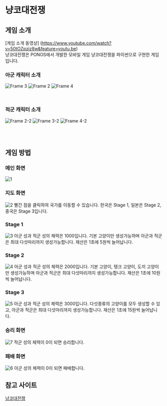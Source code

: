 # 냥코대전쟁

## 게임 소개
[게임 소개 동영상] (https://www.youtube.com/watch?v=50tOZpziz8w&feature=youtu.be)
<br/>
냥코대전쟁은 PONOS에서 개발한 모바일 게임 냥코대전쟁을 파이썬으로 구현한 게임입니다.
<br/>
### 아군 캐릭터 소개
![Frame 3](https://user-images.githubusercontent.com/29995295/101281969-9e864380-3815-11eb-810a-2a2e5bf692ec.png)
![Frame 2](https://user-images.githubusercontent.com/29995295/101281975-a80fab80-3815-11eb-97d9-1e6a65497285.png)
![Frame 4](https://user-images.githubusercontent.com/29995295/101281980-ae9e2300-3815-11eb-96cb-3eb312642f2d.png)

<br/>

### 적군 캐릭터 소개
![Frame 2-2](https://user-images.githubusercontent.com/29995295/101282102-629fae00-3816-11eb-9f32-a0e0db6faa70.png)
![Frame 3-2](https://user-images.githubusercontent.com/29995295/101282111-69c6bc00-3816-11eb-967f-deb36c97efe4.png)
![Frame 4-2](https://user-images.githubusercontent.com/29995295/101282119-70553380-3816-11eb-8afc-99608a273853.png)

<br/>
<br/>

## 게임 방법


### 메인 화면
![1](https://user-images.githubusercontent.com/29995295/101281429-1eaaaa00-3812-11eb-94d1-2c14f945a3e6.PNG)


### 지도 화면
![2](https://user-images.githubusercontent.com/29995295/101281438-2cf8c600-3812-11eb-992a-c9cdc0f0b781.PNG)
빨간 점을 클릭하여 국가를 이동할 수 있습니다. 한국은 Stage 1, 일본은 Stage 2, 중국은 Stage 3입니다.
<br/>

### Stage 1
![3](https://user-images.githubusercontent.com/29995295/101281450-3e41d280-3812-11eb-8f06-d6d0b5b34b75.PNG)
아군 성과 적군 성의 체력은 1000입니다. 기본 고양이만 생성가능하며 아군과 적군은 최대 다섯마리까지 생성가능합니다. 재산은 1초에 5원씩 늘어납니다.
<br/>

### Stage 2
![4](https://user-images.githubusercontent.com/29995295/101281453-4568e080-3812-11eb-8366-0cfb109cd91d.PNG)
아군 성과 적군 성의 체력은 2000입니다. 기본 고양이, 탱크 고양이, 도끼 고양이만 생성가능하며 아군과 적군은 최대 다섯마리까지 생성가능합니다. 재산은 1초에 10원씩 늘어납니다.
<br/>

### Stage 3
![5](https://user-images.githubusercontent.com/29995295/101281457-4d288500-3812-11eb-9252-3bcc54f1a225.PNG)
아군 성과 적군 성의 체력은 3000입니다. 다섯종류의 고양이를 모두 생성할 수 있고, 아군과 적군은 최대 다섯마리까지 생성가능합니다. 재산은 1초에 15원씩 늘어납니다.
<br/>

### 승리 화면
![7](https://user-images.githubusercontent.com/29995295/101281467-5a457400-3812-11eb-908f-a518bc2b3bcb.PNG)
적군 성의 체력이 0이 되면 승리합니다.
<br/>

### 패배 화면

![6](https://user-images.githubusercontent.com/29995295/101281459-544f9300-3812-11eb-87dc-855988d33535.PNG)
아군 성의 체력이 0이 되면 패배합니다.
<br/>

## 참고 사이트
[냥코대전쟁](https://namu.wiki/w/냥코%20대전쟁)
